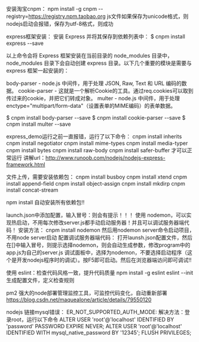 安装淘宝cnpm：  npm install -g cnpm --registry=https://registry.npm.taobao.org
js文件如果保存为unicode格式，则nodejs启动会报错，保存为utf-8格式，则成功

express框架安装：
安装 Express 并将其保存到依赖列表中：
$ cnpm install express --save

以上命令会将 Express 框架安装在当前目录的 node_modules 目录中， node_modules 目录下会自动创建 express 目录。以下几个重要的模块是需要与 express 框架一起安装的：

body-parser - node.js 中间件，用于处理 JSON, Raw, Text 和 URL 编码的数据。
cookie-parser - 这就是一个解析Cookie的工具。通过req.cookies可以取到传过来的cookie，并把它们转成对象。
multer - node.js 中间件，用于处理 enctype="multipart/form-data"（设置表单的MIME编码）的表单数据。

$ cnpm install body-parser --save
$ cnpm install cookie-parser --save
$ cnpm install multer --save

express_demo运行之前一直报错，运行了以下命令：
cnpm install inherits
cnpm install negotiator
cnpm install mime-types
cnpm install media-typer
cnpm install bytes
cnpm install raw-body
cnpm install safer-buffer
才可以正常运行
讲解url：http://www.runoob.com/nodejs/nodejs-express-framework.html

文件上传，需要安装依赖包：
cnpm install busboy
cnpm install xtend
cnpm install append-field
cnpm install object-assign
cnpm install mkdirp
cnpm install concat-stream

npm install 自动安装所有依赖包!!

launch.json中添加配置，输入冒号：则会有提示！！！
使用 nodemon，可以实现热启动，不用每次修改server.js都手动启动服务器！并且可以调试服务器端代码！
安装方法：
cnpm install nodemon
然后用nodemon server命令启动项目，不用node server启动
配置调试服务器端代码：
打开launsh.json配置文件，然后在[]中输入冒号，则提示选择nodemon，则会自动生成参数，修改program中的app.js为自己的server.js
调试面板中，选择为nodemon，不要选择启动程序（这个是开发nodejs程序时的调试）。按F5即可启动。然后在浏览器端访问即可调试!!


使用 eslint：检查代码风格一致，提升代码质量
npm install -g eslint
eslint --init 生成配置文件，定义检查规则

pm2 强大的node部署管理监控工具，可监控代码变化，自动重新部署
https://blog.csdn.net/maquealone/article/details/79550120

nodejs 链接mysql错误：
ER_NOT_SUPPORTED_AUTH_MODE:
解决方法：登录root，运行以下命令
ALTER USER 'root'@'localhost' IDENTIFIED BY 'password' PASSWORD EXPIRE NEVER;
ALTER USER 'root'@'localhost' IDENTIFIED WITH mysql_native_password BY '12345'; 
FLUSH PRIVILEGES;